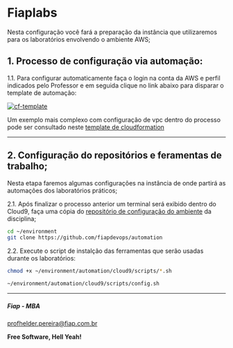 # Fiaplabs

Nesta configuração você fará a preparação da instância que utilizaremos para os laboratórios envolvendo o ambiente AWS;

## 1. Processo de configuração via automação:

1.1. Para configurar automaticamente faça o login na conta da AWS e perfil indicados pelo Professor e em seguida clique no link abaixo para disparar o template de automação:

[![cf-template](https://s3.amazonaws.com/cloudformation-examples/cloudformation-launch-stack.png)](https://console.aws.amazon.com/cloudformation/home?region=us-west-2#/stacks/new?stackName=sandbox&templateURL=https://s3.us-east-1.amazonaws.com/cf-templates-fiaplabs-automation/cloud9-ide-with-ec2-small-instance.template.yaml)

Um exemplo mais complexo com configuração de vpc dentro do processo pode ser consultado neste [template de cloudformation](https://aws-quickstart.s3.amazonaws.com/quickstart-cloud9-ide/doc/aws-cloud9-cloud-based-ide.pdf)

---

## 2. Configuração do repositórios e feramentas de trabalho;

Nesta etapa faremos algumas configurações na instância de onde partirá as automações dos laboratórios práticos;

2.1. Após finalizar o processo anterior um terminal será exibido dentro do Cloud9, faça uma cópia do [repositório de configuração do ambiente](https://github.com/fiapdevops/cloud9) da disciplina;

```sh
cd ~/environment
git clone https://github.com/fiapdevops/automation
```

2.2. Execute o script de instalção das ferramentas que serão usadas durante os laboratórios:

```sh
chmod +x ~/environment/automation/cloud9/scripts/*.sh

~/environment/automation/cloud9/scripts/config.sh
```

---

##### Fiap - MBA
profhelder.pereira@fiap.com.br

**Free Software, Hell Yeah!**
